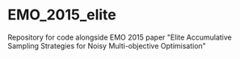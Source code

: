 # EMO_2015_elite
Repository for code alongside EMO 2015 paper "Elite Accumulative Sampling Strategies for Noisy Multi-objective Optimisation"
